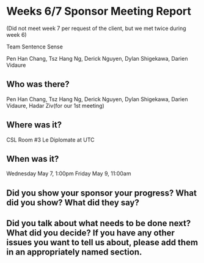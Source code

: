 ﻿# Weeks 6/7 Sponsor Meeting Report 
(Did not meet week 7 per request of the client, but we met twice during week 6)

Team Sentence Sense

Pen Han Chang, Tsz Hang Ng, Derick Nguyen, Dylan Shigekawa, Darien Vidaure

## Who was there?

Pen Han Chang, Tsz Hang Ng, Derick Nguyen, Dylan Shigekawa, Darien Vidaure, Hadar Ziv(for our 1st meeting)

## Where was it?

CSL Room #3
Le Diplomate at UTC

## When was it?

Wednesday May 7, 1:00pm
Friday May 9, 11:00am

## Did you show your sponsor your progress? What did you show? What did they say?
     
## Did you talk about what needs to be done next? What did you decide? If you have any other issues you want to tell us about, please add them in an appropriately named section. 
